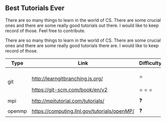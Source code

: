 ## Best Tutorials Ever

There are so many things to learn in the world of CS. There are some crucial ones and there are some really good tutorials out there. I would like to keep record of those. Feel free to contribute.

There are so many things to learn in the world of CS. There are some crucial ones and there are some really good tutorials there are. I would like to keep record of those. 

| Type | Link | Difficulty |
| --- | --- | --- |
| git | <p>http://learngitbranching.js.org/ </p> https://git-scm.com/book/en/v2| <p>:star: </p> :star: :star: :star: |
| mpi | http://mpitutorial.com/tutorials/ | :question: |
| openmp | https://computing.llnl.gov/tutorials/openMP/ | :question: |

